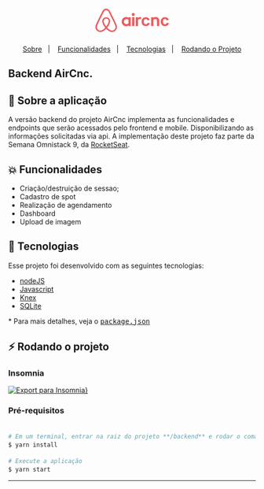 <h1 align="center">
    <img alt="AirCnc Frontend" title="#delicinha" src="https://github.com/brigor7/airCnc/blob/master/logo.png" width="150px" />
</h1>

<p align="center">
  <a href="#rocket-sobre">Sobre</a>&nbsp;&nbsp;&nbsp;|&nbsp;&nbsp;&nbsp;
  <a href="#collision-funcionalidades">Funcionalidades</a>&nbsp;&nbsp;&nbsp;|&nbsp;&nbsp;&nbsp;
   <a href="#rocket-tecnologias">Tecnologias</a>&nbsp;&nbsp;&nbsp;|&nbsp;&nbsp;&nbsp;
  <a href="#zap-rodando-o-projeto">Rodando o Projeto</a>
</p>

<h2>
<strong>Backend</strong> AirCnc.
</h2>

## 🚀 Sobre a aplicação

A versão backend do projeto AirCnc implementa as funcionalidades e endpoints que serão acessados pelo frontend e mobile. Disponibilizando as informações solicitadas via api.
A implementação deste projeto faz parte da Semana Omnistack 9, da [RocketSeat](https://rocketseat.com.br/).

## :collision: Funcionalidades

- Criação/destruição de sessao;
- Cadastro de spot
- Realização de agendamento
- Dashboard
- Upload de imagem

## :rocket: Tecnologias

Esse projeto foi desenvolvido com as seguintes tecnologias:

- [nodeJS](https://developer.mozilla.org/en-US/docs/Web/CSS/Reference)
- [Javascript](https://developer.mozilla.org/pt-BR/docs/Web/JavaScript)
- [Knex](http://knexjs.org/)
- [SQLite](https://www.sqlite.org/)

\* Para mais detalhes, veja o <kbd>[package.json](./package.json)</kbd>

## :zap: Rodando o projeto

### Insomnia

[![Export para Insomnia}](https://insomnia.rest/images/run.svg)](https://insomnia.rest/run/?label=AirCnc%20API&uri=https%3A%2F%2Fraw.githubusercontent.com%2Fbrigor7%2FairCnc%2Fmaster%2Fbackend%2Fsrc%2Fassets%2FInsomnia_AirCnc.json)

### Pré-requisitos

```bash

# Em um terminal, entrar na raiz do projeto **/backend** e rodar o comando:
$ yarn install

# Execute a aplicação
$ yarn start

```

---
